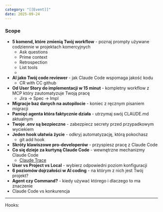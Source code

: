 ```yaml
---
category: "[[Event]]"
date: 2025-09-24
---
```

### Scope

- **5 komend, które zmienią Twój workflow** - poznaj prompty używane codziennie w projektach komercyjnych
	- Ask questions
	- Prime context
	- Retrospection
	- List tools
	- 
- **AI jako Twój code reviewer** - jak Claude Code wspomaga jakość kodu
	- CR with CC github
- **Od User Story do implementacji w 15 minut** - kompletny workflow z MCP który zautomatyzuje Twoją pracę
	- Jira -> Spec -> Impl
- **Migracje baz danych na autopilocie** - koniec z ręcznym pisaniem migracji
- **Pamięć agenta która faktycznie działa** - utrzymaj swój CLAUDE.md aktualnym
- **Twoje .env są bezpieczne** - zabezpiecz secrety przed przypadkowym wyciekiem
- **Jeden hook ułatwia życie** - odkryj automatyzację, którą pokochasz
	- git add hook
- **Skróty klawiszowe pro-developerów** - przyspiesz pracę z Claude Code
- **Co się dzieje za kurtyną Claude Code** - wewnętrzne mechanizmy Claude Code
	- [Claude Trace](https://github.com/badlogic/lemmy/tree/main/apps/claude-trace)
- **User vs Project vs Local** - wybierz odpowiedni poziom konfiguracji
- **6 poziomów dojrzałości w AI coding** - na którym z nich jest Twój projekt?
- **Agent czy Command?** - kiedy używać którego i dlaczego to ma znaczenie
- Claude Code vs konkurencja

---
Hooks:
